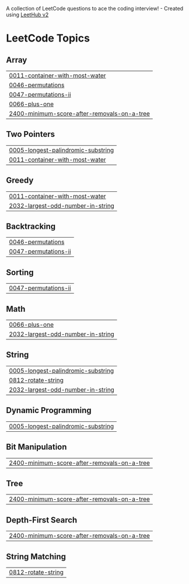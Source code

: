 A collection of LeetCode questions to ace the coding interview! - Created using [LeetHub v2](https://github.com/arunbhardwaj/LeetHub-2.0)
<!---LeetCode Topics Start-->
# LeetCode Topics
## Array
|  |
| ------- |
| [0011-container-with-most-water](https://github.com/arish03-hash/Leetcode/tree/master/0011-container-with-most-water) |
| [0046-permutations](https://github.com/arish03-hash/Leetcode/tree/master/0046-permutations) |
| [0047-permutations-ii](https://github.com/arish03-hash/Leetcode/tree/master/0047-permutations-ii) |
| [0066-plus-one](https://github.com/arish03-hash/Leetcode/tree/master/0066-plus-one) |
| [2400-minimum-score-after-removals-on-a-tree](https://github.com/arish03-hash/Leetcode/tree/master/2400-minimum-score-after-removals-on-a-tree) |
## Two Pointers
|  |
| ------- |
| [0005-longest-palindromic-substring](https://github.com/arish03-hash/Leetcode/tree/master/0005-longest-palindromic-substring) |
| [0011-container-with-most-water](https://github.com/arish03-hash/Leetcode/tree/master/0011-container-with-most-water) |
## Greedy
|  |
| ------- |
| [0011-container-with-most-water](https://github.com/arish03-hash/Leetcode/tree/master/0011-container-with-most-water) |
| [2032-largest-odd-number-in-string](https://github.com/arish03-hash/Leetcode/tree/master/2032-largest-odd-number-in-string) |
## Backtracking
|  |
| ------- |
| [0046-permutations](https://github.com/arish03-hash/Leetcode/tree/master/0046-permutations) |
| [0047-permutations-ii](https://github.com/arish03-hash/Leetcode/tree/master/0047-permutations-ii) |
## Sorting
|  |
| ------- |
| [0047-permutations-ii](https://github.com/arish03-hash/Leetcode/tree/master/0047-permutations-ii) |
## Math
|  |
| ------- |
| [0066-plus-one](https://github.com/arish03-hash/Leetcode/tree/master/0066-plus-one) |
| [2032-largest-odd-number-in-string](https://github.com/arish03-hash/Leetcode/tree/master/2032-largest-odd-number-in-string) |
## String
|  |
| ------- |
| [0005-longest-palindromic-substring](https://github.com/arish03-hash/Leetcode/tree/master/0005-longest-palindromic-substring) |
| [0812-rotate-string](https://github.com/arish03-hash/Leetcode/tree/master/0812-rotate-string) |
| [2032-largest-odd-number-in-string](https://github.com/arish03-hash/Leetcode/tree/master/2032-largest-odd-number-in-string) |
## Dynamic Programming
|  |
| ------- |
| [0005-longest-palindromic-substring](https://github.com/arish03-hash/Leetcode/tree/master/0005-longest-palindromic-substring) |
## Bit Manipulation
|  |
| ------- |
| [2400-minimum-score-after-removals-on-a-tree](https://github.com/arish03-hash/Leetcode/tree/master/2400-minimum-score-after-removals-on-a-tree) |
## Tree
|  |
| ------- |
| [2400-minimum-score-after-removals-on-a-tree](https://github.com/arish03-hash/Leetcode/tree/master/2400-minimum-score-after-removals-on-a-tree) |
## Depth-First Search
|  |
| ------- |
| [2400-minimum-score-after-removals-on-a-tree](https://github.com/arish03-hash/Leetcode/tree/master/2400-minimum-score-after-removals-on-a-tree) |
## String Matching
|  |
| ------- |
| [0812-rotate-string](https://github.com/arish03-hash/Leetcode/tree/master/0812-rotate-string) |
<!---LeetCode Topics End-->